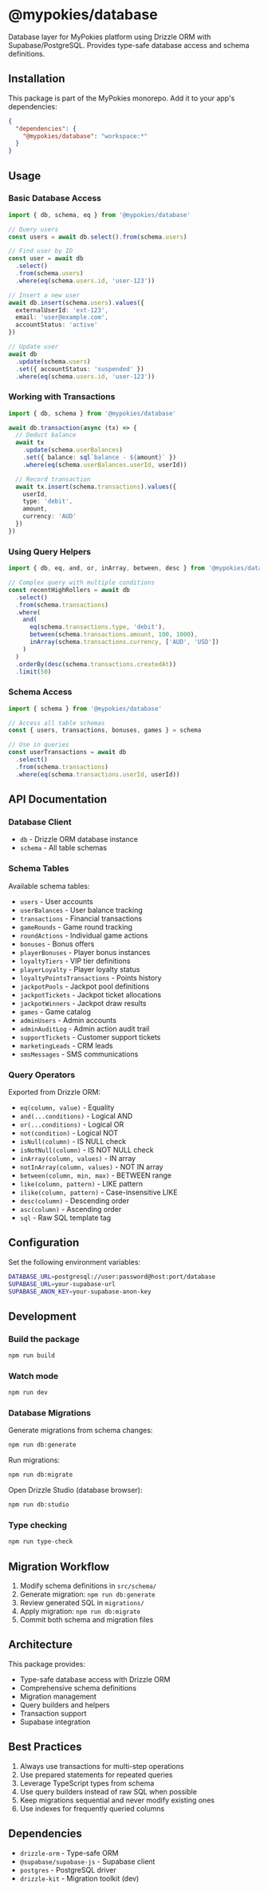 # @mypokies/database

Database layer for MyPokies platform using Drizzle ORM with Supabase/PostgreSQL. Provides type-safe database access and schema definitions.

## Installation

This package is part of the MyPokies monorepo. Add it to your app's dependencies:

```json
{
  "dependencies": {
    "@mypokies/database": "workspace:*"
  }
}
```

## Usage

### Basic Database Access

```typescript
import { db, schema, eq } from '@mypokies/database'

// Query users
const users = await db.select().from(schema.users)

// Find user by ID
const user = await db
  .select()
  .from(schema.users)
  .where(eq(schema.users.id, 'user-123'))

// Insert a new user
await db.insert(schema.users).values({
  externalUserId: 'ext-123',
  email: 'user@example.com',
  accountStatus: 'active'
})

// Update user
await db
  .update(schema.users)
  .set({ accountStatus: 'suspended' })
  .where(eq(schema.users.id, 'user-123'))
```

### Working with Transactions

```typescript
import { db, schema } from '@mypokies/database'

await db.transaction(async (tx) => {
  // Deduct balance
  await tx
    .update(schema.userBalances)
    .set({ balance: sql`balance - ${amount}` })
    .where(eq(schema.userBalances.userId, userId))

  // Record transaction
  await tx.insert(schema.transactions).values({
    userId,
    type: 'debit',
    amount,
    currency: 'AUD'
  })
})
```

### Using Query Helpers

```typescript
import { db, eq, and, or, inArray, between, desc } from '@mypokies/database'

// Complex query with multiple conditions
const recentHighRollers = await db
  .select()
  .from(schema.transactions)
  .where(
    and(
      eq(schema.transactions.type, 'debit'),
      between(schema.transactions.amount, 100, 1000),
      inArray(schema.transactions.currency, ['AUD', 'USD'])
    )
  )
  .orderBy(desc(schema.transactions.createdAt))
  .limit(50)
```

### Schema Access

```typescript
import { schema } from '@mypokies/database'

// Access all table schemas
const { users, transactions, bonuses, games } = schema

// Use in queries
const userTransactions = await db
  .select()
  .from(schema.transactions)
  .where(eq(schema.transactions.userId, userId))
```

## API Documentation

### Database Client

- `db` - Drizzle ORM database instance
- `schema` - All table schemas

### Schema Tables

Available schema tables:
- `users` - User accounts
- `userBalances` - User balance tracking
- `transactions` - Financial transactions
- `gameRounds` - Game round tracking
- `roundActions` - Individual game actions
- `bonuses` - Bonus offers
- `playerBonuses` - Player bonus instances
- `loyaltyTiers` - VIP tier definitions
- `playerLoyalty` - Player loyalty status
- `loyaltyPointsTransactions` - Points history
- `jackpotPools` - Jackpot pool definitions
- `jackpotTickets` - Jackpot ticket allocations
- `jackpotWinners` - Jackpot draw results
- `games` - Game catalog
- `adminUsers` - Admin accounts
- `adminAuditLog` - Admin action audit trail
- `supportTickets` - Customer support tickets
- `marketingLeads` - CRM leads
- `smsMessages` - SMS communications

### Query Operators

Exported from Drizzle ORM:
- `eq(column, value)` - Equality
- `and(...conditions)` - Logical AND
- `or(...conditions)` - Logical OR
- `not(condition)` - Logical NOT
- `isNull(column)` - IS NULL check
- `isNotNull(column)` - IS NOT NULL check
- `inArray(column, values)` - IN array
- `notInArray(column, values)` - NOT IN array
- `between(column, min, max)` - BETWEEN range
- `like(column, pattern)` - LIKE pattern
- `ilike(column, pattern)` - Case-insensitive LIKE
- `desc(column)` - Descending order
- `asc(column)` - Ascending order
- `sql` - Raw SQL template tag

## Configuration

Set the following environment variables:

```bash
DATABASE_URL=postgresql://user:password@host:port/database
SUPABASE_URL=your-supabase-url
SUPABASE_ANON_KEY=your-supabase-anon-key
```

## Development

### Build the package

```bash
npm run build
```

### Watch mode

```bash
npm run dev
```

### Database Migrations

Generate migrations from schema changes:

```bash
npm run db:generate
```

Run migrations:

```bash
npm run db:migrate
```

Open Drizzle Studio (database browser):

```bash
npm run db:studio
```

### Type checking

```bash
npm run type-check
```

## Migration Workflow

1. Modify schema definitions in `src/schema/`
2. Generate migration: `npm run db:generate`
3. Review generated SQL in `migrations/`
4. Apply migration: `npm run db:migrate`
5. Commit both schema and migration files

## Architecture

This package provides:
- Type-safe database access with Drizzle ORM
- Comprehensive schema definitions
- Migration management
- Query builders and helpers
- Transaction support
- Supabase integration

## Best Practices

1. Always use transactions for multi-step operations
2. Use prepared statements for repeated queries
3. Leverage TypeScript types from schema
4. Use query builders instead of raw SQL when possible
5. Keep migrations sequential and never modify existing ones
6. Use indexes for frequently queried columns

## Dependencies

- `drizzle-orm` - Type-safe ORM
- `@supabase/supabase-js` - Supabase client
- `postgres` - PostgreSQL driver
- `drizzle-kit` - Migration toolkit (dev)
